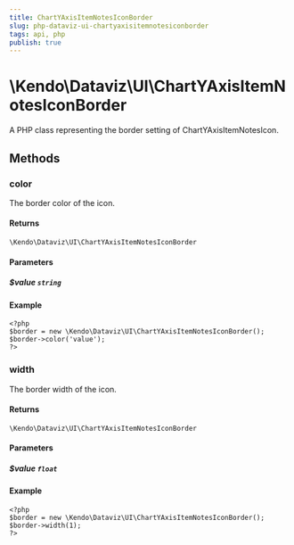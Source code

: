 ```yaml
---
title: ChartYAxisItemNotesIconBorder
slug: php-dataviz-ui-chartyaxisitemnotesiconborder
tags: api, php
publish: true
---
```


# \Kendo\Dataviz\UI\ChartYAxisItemNotesIconBorder

A PHP class representing the border setting of ChartYAxisItemNotesIcon.


## Methods

### color
The border color of the icon.

#### Returns
`\Kendo\Dataviz\UI\ChartYAxisItemNotesIconBorder`

#### Parameters

##### $value `string`



#### Example 
    <?php
    $border = new \Kendo\Dataviz\UI\ChartYAxisItemNotesIconBorder();
    $border->color('value');
    ?>

### width
The border width of the icon.

#### Returns
`\Kendo\Dataviz\UI\ChartYAxisItemNotesIconBorder`

#### Parameters

##### $value `float`



#### Example 
    <?php
    $border = new \Kendo\Dataviz\UI\ChartYAxisItemNotesIconBorder();
    $border->width(1);
    ?>


